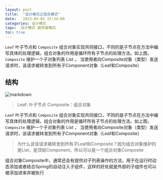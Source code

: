 ```yaml
---
layout: post
title:  "设计模式之组合模式"
date:   2023-04-01 15:34:00
categories: 设计模式
tags:  设计模式 装饰者模式
toc: true
---
```


`Leaf` 叶子节点和 `Composite` 组合对象实现共同接口，不同的是子节点在方法中编写具体的处理逻辑，组合对象的作用是循环所有子节点的处理方法。如上图，`Composite` 维护一个子对象列表 List<Component> ，
当使用者向Composite对象（类型）发送请求时，该请求被转发到所有子Component对象（Leaf和Composite）

<!-- more -->




## 结构

![markdown](https://ddmcc-1255635056.file.myqcloud.com/0cc84eba-62ec-4fcd-aa5e-1adfb90399a4.png)

>Leaf: 叶子节点
>Composite：组合对象

`Leaf` 叶子节点和 `Composite` 组合对象实现共同接口，不同的是子节点在方法中编写具体的处理逻辑，组合对象的作用是循环所有子节点的处理方法。如上图，`Composite` 维护一个子对象列表 List<Component> ，
当使用者向Composite对象（类型）发送请求时，该请求被转发到所有子Component对象（Leaf和Composite）

>为什么说该请求被转发到所有子Leaf和Composite？因为组合对象维护的是List<Component>，是顶层Component，所以可以是一个组合对象Composite


组合对象Composite中，通常还会有提供对子列表操作的方法，用于在运行时动态添加或者结合Spring的自动注入子组件，这样的好处就是外部的子组件也可以被添加进来并被执行

